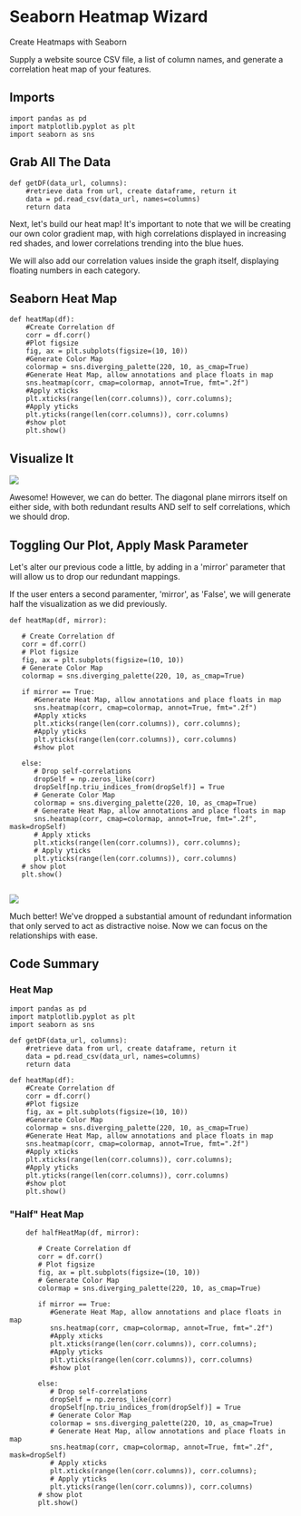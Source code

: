 # Seaborn Heatmap Wizard
Create Heatmaps with Seaborn

Supply a website source CSV file, a list of column names, and generate a correlation heat map of your features.

## Imports
```Python3
import pandas as pd
import matplotlib.pyplot as plt
import seaborn as sns
```

## Grab All The Data

```Python3
def getDF(data_url, columns):
    #retrieve data from url, create dataframe, return it
    data = pd.read_csv(data_url, names=columns)
    return data
```

Next, let's build our heat map! It's important to note that we will be creating our own color gradient map, with high correlations displayed in increasing red shades, and lower correlations trending into the blue hues.

We will also add our correlation values inside the graph itself, displaying floating numbers in each category.

## Seaborn Heat Map

```Python3
def heatMap(df):
    #Create Correlation df
    corr = df.corr()
    #Plot figsize
    fig, ax = plt.subplots(figsize=(10, 10))
    #Generate Color Map
    colormap = sns.diverging_palette(220, 10, as_cmap=True)
    #Generate Heat Map, allow annotations and place floats in map
    sns.heatmap(corr, cmap=colormap, annot=True, fmt=".2f")
    #Apply xticks
    plt.xticks(range(len(corr.columns)), corr.columns);
    #Apply yticks
    plt.yticks(range(len(corr.columns)), corr.columns)
    #show plot
    plt.show()
```

## Visualize It
<img src="https://github.com/ajh1143/ajh1143.github.io/blob/master/Images/Abalone/heatmap.png" class="inline"/><br>

Awesome! However, we can do better. The diagonal plane mirrors itself on either side, with both redundant results AND self to self correlations, which we should drop.

## Toggling Our Plot, Apply Mask Parameter

Let's alter our previous code a little, by adding in a 'mirror' parameter that will allow us to drop our redundant mappings.

If the user enters a second paramenter, 'mirror', as 'False', we will generate half the visualization as we did previously. 

```Python3
def heatMap(df, mirror):

   # Create Correlation df
   corr = df.corr()
   # Plot figsize
   fig, ax = plt.subplots(figsize=(10, 10))
   # Generate Color Map
   colormap = sns.diverging_palette(220, 10, as_cmap=True)
   
   if mirror == True:
      #Generate Heat Map, allow annotations and place floats in map
      sns.heatmap(corr, cmap=colormap, annot=True, fmt=".2f")
      #Apply xticks
      plt.xticks(range(len(corr.columns)), corr.columns);
      #Apply yticks
      plt.yticks(range(len(corr.columns)), corr.columns)
      #show plot

   else:
      # Drop self-correlations
      dropSelf = np.zeros_like(corr)
      dropSelf[np.triu_indices_from(dropSelf)] = True
      # Generate Color Map
      colormap = sns.diverging_palette(220, 10, as_cmap=True)
      # Generate Heat Map, allow annotations and place floats in map
      sns.heatmap(corr, cmap=colormap, annot=True, fmt=".2f", mask=dropSelf)
      # Apply xticks
      plt.xticks(range(len(corr.columns)), corr.columns);
      # Apply yticks
      plt.yticks(range(len(corr.columns)), corr.columns)
   # show plot
   plt.show()
   
```
<img src="https://github.com/ajh1143/ajh1143.github.io/blob/master/Images/Abalone/halfheat.png" class="inline"/><br>

Much better! We've dropped a substantial amount of redundant information that only served to act as distractive noise. Now we can focus on the relationships with ease. 

## Code Summary

### Heat Map
```Python3
import pandas as pd
import matplotlib.pyplot as plt
import seaborn as sns

def getDF(data_url, columns):
    #retrieve data from url, create dataframe, return it
    data = pd.read_csv(data_url, names=columns)
    return data
    
def heatMap(df):
    #Create Correlation df
    corr = df.corr()
    #Plot figsize
    fig, ax = plt.subplots(figsize=(10, 10))
    #Generate Color Map
    colormap = sns.diverging_palette(220, 10, as_cmap=True)
    #Generate Heat Map, allow annotations and place floats in map
    sns.heatmap(corr, cmap=colormap, annot=True, fmt=".2f")
    #Apply xticks
    plt.xticks(range(len(corr.columns)), corr.columns);
    #Apply yticks
    plt.yticks(range(len(corr.columns)), corr.columns)
    #show plot
    plt.show()
```

### "Half" Heat Map

```Python3
    def halfHeatMap(df, mirror):

       # Create Correlation df
       corr = df.corr()
       # Plot figsize
       fig, ax = plt.subplots(figsize=(10, 10))
       # Generate Color Map
       colormap = sns.diverging_palette(220, 10, as_cmap=True)

       if mirror == True:
          #Generate Heat Map, allow annotations and place floats in map
          sns.heatmap(corr, cmap=colormap, annot=True, fmt=".2f")
          #Apply xticks
          plt.xticks(range(len(corr.columns)), corr.columns);
          #Apply yticks
          plt.yticks(range(len(corr.columns)), corr.columns)
          #show plot

       else:
          # Drop self-correlations
          dropSelf = np.zeros_like(corr)
          dropSelf[np.triu_indices_from(dropSelf)] = True
          # Generate Color Map
          colormap = sns.diverging_palette(220, 10, as_cmap=True)
          # Generate Heat Map, allow annotations and place floats in map
          sns.heatmap(corr, cmap=colormap, annot=True, fmt=".2f", mask=dropSelf)
          # Apply xticks
          plt.xticks(range(len(corr.columns)), corr.columns);
          # Apply yticks
          plt.yticks(range(len(corr.columns)), corr.columns)
       # show plot
       plt.show()
   ```

